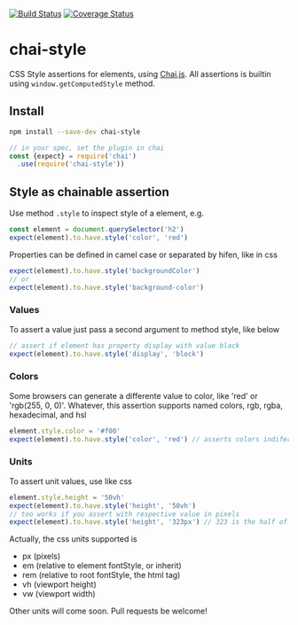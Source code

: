 [![Build Status](https://travis-ci.org/darlanmendonca/chai-style.svg?branch=master)](https://travis-ci.org/darlanmendonca/chai-style)
[![Coverage Status](https://coveralls.io/repos/github/darlanmendonca/chai-style/badge.svg?branch=master)](https://coveralls.io/github/darlanmendonca/chai-style?branch=master)

# chai-style

CSS Style assertions for elements, using [Chai.js](http://chaijs.com/). All assertions is builtin using `window.getComputedStyle` method.

## Install

```sh
npm install --save-dev chai-style
```

```js
// in your spec, set the plugin in chai
const {expect} = require('chai')
  .use(require('chai-style'))
```

## Style as chainable assertion

Use method `.style` to inspect style of a element, e.g.

```js
const element = document.querySelector('h2')
expect(element).to.have.style('color', 'red')
```

Properties can be defined in camel case or separated by hifen, like in css

```js
expect(element).to.have.style('backgroundColor')
// or
expect(element).to.have.style('background-color')
```

### Values

To assert a value just pass a second argument to method style, like below

```js
// assert if element has property display with value black
expect(element).to.have.style('display', 'block')
```

### Colors

Some browsers can generate a differente value to color, like 'red' or 'rgb(255, 0, 0)'.
Whatever, this assertion supports named colors, rgb, rgba, hexadecimal, and hsl

```js
element.style.color = '#f00'
expect(element).to.have.style('color', 'red') // asserts colors indiferrent of value used
```


### Units

To assert unit values, use like css

```js
element.style.height = '50vh'
expect(element).to.have.style('height', '50vh')
// too works if you assert with respective value in pixels
expect(element).to.have.style('height', '323px') // 323 is the half of viewport in this case, equals to 50vh
```

Actually, the css units supported is

- px (pixels)
- em (relative to element fontStyle, or inherit)
- rem (relative to root fontStyle, the html tag)
- vh (viewport height)
- vw (viewport width)

Other units will come soon. Pull requests be welcome!

